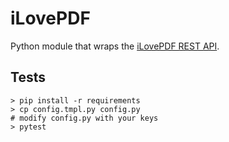 # iLovePDF

Python module that wraps the [iLovePDF REST API](https://developer.ilovepdf.com/docs/api-reference).

## Tests

```console
> pip install -r requirements
> cp config.tmpl.py config.py
# modify config.py with your keys
> pytest
```
